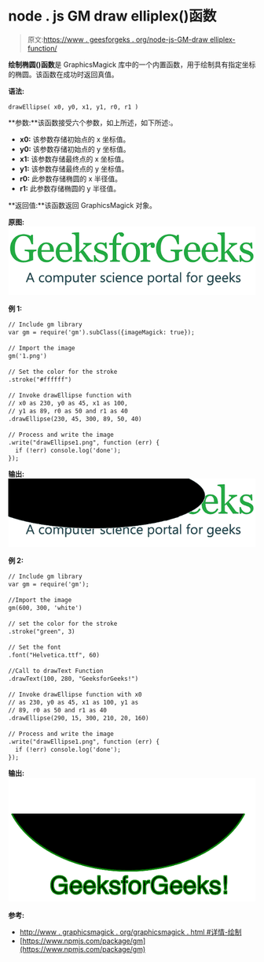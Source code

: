 # node . js GM draw elliplex()函数

> 原文:[https://www . geesforgeks . org/node-js-GM-draw elliplex-function/](https://www.geeksforgeeks.org/node-js-gm-drawellipse-function/)

**绘制椭圆()函数**是 GraphicsMagick 库中的一个内置函数，用于绘制具有指定坐标的椭圆。该函数在成功时返回真值。

**语法:**

```
drawEllipse( x0, y0, x1, y1, r0, r1 )
```

**参数:**该函数接受六个参数，如上所述，如下所述:。

*   **x0:** 该参数存储初始点的 x 坐标值。
*   **y0:** 该参数存储初始点的 y 坐标值。
*   **x1:** 该参数存储最终点的 x 坐标值。
*   **y1:** 该参数存储最终点的 y 坐标值。
*   **r0:** 此参数存储椭圆的 x 半径值。
*   **r1:** 此参数存储椭圆的 y 半径值。

**返回值:**该函数返回 GraphicsMagick 对象。

**原图:**
![](img/cc57d2786304222491542e08aad0db5b.png)

**例 1:**

```
// Include gm library
var gm = require('gm').subClass({imageMagick: true});

// Import the image
gm('1.png')

// Set the color for the stroke
.stroke("#ffffff")

// Invoke drawEllipse function with
// x0 as 230, y0 as 45, x1 as 100,
// y1 as 89, r0 as 50 and r1 as 40
.drawEllipse(230, 45, 300, 89, 50, 40)

// Process and write the image 
.write("drawEllipse1.png", function (err) {
  if (!err) console.log('done');
});
```

**输出:**
![](img/f6905fe981c01c7a87250cf221c3da77.png)

**例 2:**

```
// Include gm library
var gm = require('gm');

//Import the image
gm(600, 300, 'white')

// set the color for the stroke
.stroke("green", 3)

// Set the font 
.font("Helvetica.ttf", 60)

//Call to drawText Function
.drawText(100, 280, "GeeksforGeeks!")

// Invoke drawEllipse function with x0
// as 230, y0 as 45, x1 as 100, y1 as
// 89, r0 as 50 and r1 as 40
.drawEllipse(290, 15, 300, 210, 20, 160)

// Process and write the image 
.write("drawEllipse1.png", function (err) {
  if (!err) console.log('done');
});
```

**输出:**
![](img/f3b80f6c0e0a3964b535d579fb9a06d6.png)

**参考:**

*   [http://www . graphicsmagick . org/graphicsmagick . html #详情-绘制](http://www.graphicsmagick.org/GraphicsMagick.html#details-draw)
*   [https://www.npmjs.com/package/gm](https://www.npmjs.com/package/gm)